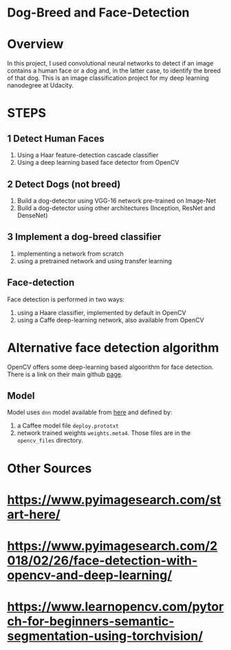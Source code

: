 # Dog-Breed and Face-Detection 

# Overview
In this project, I used convolutional neural networks to detect if an image contains a human face or a dog and, in the latter case, to identify the breed of that dog.
This is an image classification project for my deep learning nanodegree at Udacity.

# STEPS
## 1 Detect Human Faces

1. Using a Haar feature-detection cascade classifier
2. Using a deep learning based face detector from OpenCV
 
## 2 Detect Dogs (not breed)
1. Build a dog-detector using VGG-16 network pre-trained on Image-Net
2. Build a dog-detector using other architectures (Inception, ResNet and DenseNet)

## 3 Implement a dog-breed classifier
1. implementing a network from scratch
2. using a pretrained network and using transfer learning



## Face-detection
Face detection is performed in two ways:
1. using a Haare classifier, implemented by default in OpenCV
2. using a Caffe deep-learning network, also available from OpenCV

# Alternative face detection algorithm
OpenCV offers some deep-learning based algoorithm for face detection. There is a link on their main github [page](https://github.com/opencv/opencv/tree/ea667d82b30a19b10a6c00edf8acc6e9dd85c429/samples/dnn).

## Model
Model uses `dnn` model available from [here](https://github.com/opencv/opencv/tree/master/samples/dnn/face_detector) and defined by:
1. a Caffee model file `deploy.prototxt` 
2. network trained weights `weights.meta4`. 
Those files are in the `opencv_files` directory.

# Other Sources
# https://www.pyimagesearch.com/start-here/
# https://www.pyimagesearch.com/2018/02/26/face-detection-with-opencv-and-deep-learning/
# https://www.learnopencv.com/pytorch-for-beginners-semantic-segmentation-using-torchvision/

 

